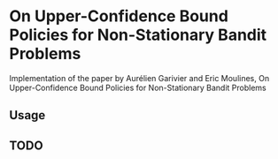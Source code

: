 # On Upper-Confidence Bound Policies for Non-Stationary Bandit Problems


Implementation of the paper by Aurélien Garivier and Eric Moulines, On Upper-Confidence Bound Policies for Non-Stationary Bandit Problems

## Usage

## TODO
